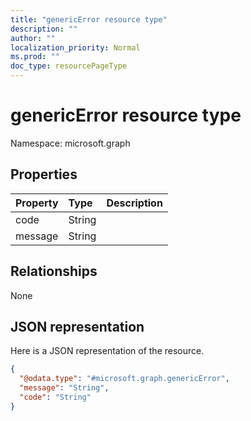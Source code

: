 ```yaml
---
title: "genericError resource type"
description: ""
author: ""
localization_priority: Normal
ms.prod: ""
doc_type: resourcePageType
---
```


# genericError resource type


Namespace: microsoft.graph



## Properties
|Property|Type|Description|
|:---|:---|:---|
|code|String||
|message|String||

## Relationships
None

## JSON representation
Here is a JSON representation of the resource.
<!-- {
  "blockType": "resource",
  "@odata.type": "microsoft.graph.genericError"
}
-->
``` json
{
  "@odata.type": "#microsoft.graph.genericError",
  "message": "String",
  "code": "String"
}
```

